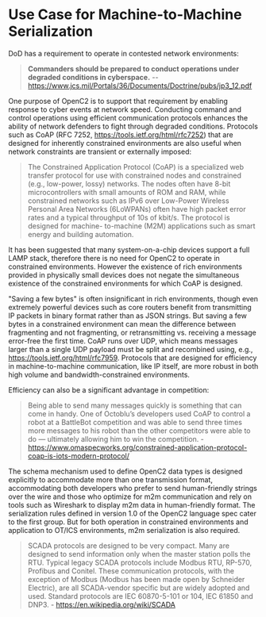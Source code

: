 # Use Case for Machine-to-Machine Serialization
DoD has a requirement to operate in contested network environments:

> **Commanders should be prepared to conduct operations under degraded conditions in
cyberspace.** -- https://www.jcs.mil/Portals/36/Documents/Doctrine/pubs/jp3_12.pdf

One purpose of OpenC2 is to support that requirement by enabling response to cyber events at network speed.  Conducting command and control operations using efficient communication protocols enhances the ability of network defenders to fight through degraded conditions.  Protocols such as CoAP (RFC 7252, https://tools.ietf.org/html/rfc7252) that are designed for inherently constrained environments are also useful when network constraints are transient or externally imposed:

> The Constrained Application Protocol (CoAP) is a specialized web
> transfer protocol for use with constrained nodes and constrained
> (e.g., low-power, lossy) networks.  The nodes often have 8-bit
> microcontrollers with small amounts of ROM and RAM, while constrained
> networks such as IPv6 over Low-Power Wireless Personal Area Networks
> (6LoWPANs) often have high packet error rates and a typical
> throughput of 10s of kbit/s.  The protocol is designed for machine-
> to-machine (M2M) applications such as smart energy and building
> automation.

It has been suggested that many system-on-a-chip devices support a full LAMP stack, therefore there is no need for OpenC2 to operate in constrained environments. However the existence of rich environments provided in physically small devices does not negate the simultaneous existence of the constrained environments for which CoAP is designed.

"Saving a few bytes" is often insignificant in rich environments, though even extremely powerful devices such as core routers benefit from transmitting IP packets in binary format rather than as JSON strings.  But saving a few bytes in a constrained environment can mean the difference between fragmenting and not fragmenting, or retransmitting vs. receiving a message error-free the first time. CoAP runs over UDP, which means messages larger than a single UDP payload must be split and recombined using, e.g., https://tools.ietf.org/html/rfc7959. Protocols that are designed for efficiency in machine-to-machine communication, like IP itself, are more robust in both high volume and bandwidth-constrained environments.

Efficiency can also be a significant advantage in competition:
> Being able to send many messages quickly is something that can come in handy. One of Octoblu’s developers used CoAP to control a robot at a BattleBot competition and was able to send three times more messages to his robot than the other competitors were able to do — ultimately allowing him to win the competition. - https://www.omaspecworks.org/constrained-application-protocol-coap-is-iots-modern-protocol/

The schema mechanism used to define OpenC2 data types is designed explicitly to accommodate more than one transmission format, accommodating both developers who prefer to send human-friendly strings over the wire and those who optimize for m2m communication and rely on tools such as Wireshark to display m2m data in human-friendly format.  The serialization rules defined in version 1.0 of the OpenC2 language spec cater to the first group.  But for both operation in constrained environments and application to OT/ICS environments, m2m serialization is also required.

> SCADA protocols are designed to be very compact. Many are designed to send information only when the master station polls the RTU. Typical legacy SCADA protocols include Modbus RTU, RP-570, Profibus and Conitel. These communication protocols, with the exception of Modbus (Modbus has been made open by Schneider Electric), are all SCADA-vendor specific but are widely adopted and used. Standard protocols are IEC 60870-5-101 or 104, IEC 61850 and DNP3. - https://en.wikipedia.org/wiki/SCADA

